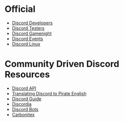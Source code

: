 <!-- TITLE: Discord Resources -->
<!-- SUBTITLE: Below is a list of useful Discord Resources -->

# Official
* [Discord Developers](http://discord.gg/discord-developers)
* [Discord Testers](http://discord.gg/discord-testers)
* [Discord Gamenight](http://discord.gg/gamenight)
* [Discord Events](http://discord.gg/events)
* [Discord Linux](https://discordapp.com/invite/MzzfY8g)

# Community Driven Discord Resources
* [Discord API](http://discord.gg/discord-api)
* [Translating Discord to Pirate English](https://discordapp.com/invite/N2SEsmn)
* [Discord Guide](https://discordapp.com/invite/guide)
* [Discordia](https://discordapp.com/invite/WHz5r3N)
* [Discord Bots](https://discordapp.com/invite/MzzfY8g)
* [Carbonitex](https://carbonitex.net/)